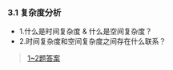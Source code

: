 ### 3.1 复杂度分析

- 1.什么是时间复杂度 & 什么是空间复杂度？
- 2.时间复杂度和空间复杂度之间存在什么联系？

> [1~2题答案](https://www.cnblogs.com/xiong233/p/6704846.html)